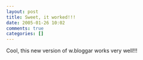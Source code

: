 ```yaml
---
layout: post
title: Sweet, it worked!!!
date: 2005-01-26 10:02
comments: true
categories: []
---
```

Cool, this new version of w.bloggar works very well!!!

